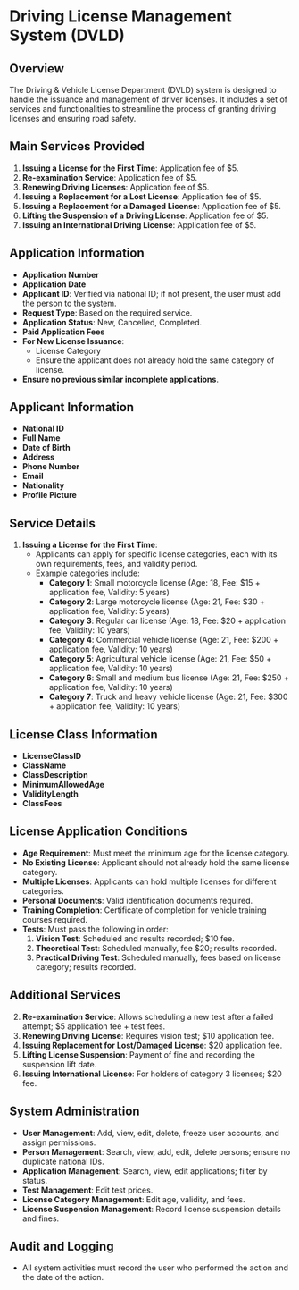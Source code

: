 
# Driving License Management System (DVLD)

## Overview
The Driving & Vehicle License Department (DVLD) system is designed to handle the issuance and management of driver licenses. It includes a set of services and functionalities to streamline the process of granting driving licenses and ensuring road safety.

## Main Services Provided
1. **Issuing a License for the First Time**: Application fee of $5.
2. **Re-examination Service**: Application fee of $5.
3. **Renewing Driving Licenses**: Application fee of $5.
4. **Issuing a Replacement for a Lost License**: Application fee of $5.
5. **Issuing a Replacement for a Damaged License**: Application fee of $5.
6. **Lifting the Suspension of a Driving License**: Application fee of $5.
7. **Issuing an International Driving License**: Application fee of $5.

## Application Information
- **Application Number**
- **Application Date**
- **Applicant ID**: Verified via national ID; if not present, the user must add the person to the system.
- **Request Type**: Based on the required service.
- **Application Status**: New, Cancelled, Completed.
- **Paid Application Fees**
- **For New License Issuance**:
  - License Category
  - Ensure the applicant does not already hold the same category of license.
- **Ensure no previous similar incomplete applications**.

## Applicant Information
- **National ID**
- **Full Name**
- **Date of Birth**
- **Address**
- **Phone Number**
- **Email**
- **Nationality**
- **Profile Picture**

## Service Details
1. **Issuing a License for the First Time**:
   - Applicants can apply for specific license categories, each with its own requirements, fees, and validity period.
   - Example categories include:
     - **Category 1**: Small motorcycle license (Age: 18, Fee: $15 + application fee, Validity: 5 years)
     - **Category 2**: Large motorcycle license (Age: 21, Fee: $30 + application fee, Validity: 5 years)
     - **Category 3**: Regular car license (Age: 18, Fee: $20 + application fee, Validity: 10 years)
     - **Category 4**: Commercial vehicle license (Age: 21, Fee: $200 + application fee, Validity: 10 years)
     - **Category 5**: Agricultural vehicle license (Age: 21, Fee: $50 + application fee, Validity: 10 years)
     - **Category 6**: Small and medium bus license (Age: 21, Fee: $250 + application fee, Validity: 10 years)
     - **Category 7**: Truck and heavy vehicle license (Age: 21, Fee: $300 + application fee, Validity: 10 years)

## License Class Information
- **LicenseClassID**
- **ClassName**
- **ClassDescription**
- **MinimumAllowedAge**
- **ValidityLength**
- **ClassFees**

## License Application Conditions
- **Age Requirement**: Must meet the minimum age for the license category.
- **No Existing License**: Applicant should not already hold the same license category.
- **Multiple Licenses**: Applicants can hold multiple licenses for different categories.
- **Personal Documents**: Valid identification documents required.
- **Training Completion**: Certificate of completion for vehicle training courses required.
- **Tests**: Must pass the following in order:
  1. **Vision Test**: Scheduled and results recorded; $10 fee.
  2. **Theoretical Test**: Scheduled manually, fee $20; results recorded.
  3. **Practical Driving Test**: Scheduled manually, fees based on license category; results recorded.

## Additional Services
2. **Re-examination Service**: Allows scheduling a new test after a failed attempt; $5 application fee + test fees.
3. **Renewing Driving License**: Requires vision test; $10 application fee.
4. **Issuing Replacement for Lost/Damaged License**: $20 application fee.
5. **Lifting License Suspension**: Payment of fine and recording the suspension lift date.
6. **Issuing International License**: For holders of category 3 licenses; $20 fee.

## System Administration
- **User Management**: Add, view, edit, delete, freeze user accounts, and assign permissions.
- **Person Management**: Search, view, add, edit, delete persons; ensure no duplicate national IDs.
- **Application Management**: Search, view, edit applications; filter by status.
- **Test Management**: Edit test prices.
- **License Category Management**: Edit age, validity, and fees.
- **License Suspension Management**: Record license suspension details and fines.

## Audit and Logging
- All system activities must record the user who performed the action and the date of the action.
